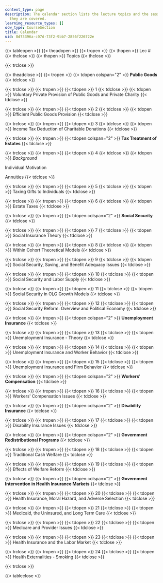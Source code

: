 ```yaml
---
content_type: page
description: The calendar section lists the lecture topics and the sessions in which
  they are covered.
learning_resource_types: []
ocw_type: CourseSection
title: Calendar
uid: 8d73396a-c07d-73f2-9bb7-2856f226722e
---
```


{{< tableopen >}}
{{< theadopen >}}
{{< tropen >}}
{{< thopen >}}
Lec #
{{< thclose >}}
{{< thopen >}}
Topics
{{< thclose >}}

{{< trclose >}}

{{< theadclose >}}
{{< tropen >}}
{{< tdopen colspan="2" >}}
**Public Goods**
{{< tdclose >}}

{{< trclose >}}
{{< tropen >}}
{{< tdopen >}}
1
{{< tdclose >}}
{{< tdopen >}}
Voluntary Private Provision of Public Goods and Private Charity
{{< tdclose >}}

{{< trclose >}}
{{< tropen >}}
{{< tdopen >}}
2
{{< tdclose >}}
{{< tdopen >}}
Efficient Public Goods Provision
{{< tdclose >}}

{{< trclose >}}
{{< tropen >}}
{{< tdopen >}}
3
{{< tdclose >}}
{{< tdopen >}}
Income Tax Deduction of Charitable Donations
{{< tdclose >}}

{{< trclose >}}
{{< tropen >}}
{{< tdopen colspan="2" >}}
**Tax Treatment of Estates**
{{< tdclose >}}

{{< trclose >}}
{{< tropen >}}
{{< tdopen >}}
4
{{< tdclose >}}
{{< tdopen >}}
_Background_  
  
Individual Motivation  
  
Annuities
{{< tdclose >}}

{{< trclose >}}
{{< tropen >}}
{{< tdopen >}}
5
{{< tdclose >}}
{{< tdopen >}}
Taxing Gifts to Individuals
{{< tdclose >}}

{{< trclose >}}
{{< tropen >}}
{{< tdopen >}}
6
{{< tdclose >}}
{{< tdopen >}}
Estate Taxes
{{< tdclose >}}

{{< trclose >}}
{{< tropen >}}
{{< tdopen colspan="2" >}}
**Social Security**
{{< tdclose >}}

{{< trclose >}}
{{< tropen >}}
{{< tdopen >}}
7
{{< tdclose >}}
{{< tdopen >}}
Social Insurance Theory
{{< tdclose >}}

{{< trclose >}}
{{< tropen >}}
{{< tdopen >}}
8
{{< tdclose >}}
{{< tdopen >}}
Within Cohort Theoretical Models
{{< tdclose >}}

{{< trclose >}}
{{< tropen >}}
{{< tdopen >}}
9
{{< tdclose >}}
{{< tdopen >}}
Social Security, Saving, and Benefit Adequacy Issues
{{< tdclose >}}

{{< trclose >}}
{{< tropen >}}
{{< tdopen >}}
10
{{< tdclose >}}
{{< tdopen >}}
Social Security and Labor Supply
{{< tdclose >}}

{{< trclose >}}
{{< tropen >}}
{{< tdopen >}}
11
{{< tdclose >}}
{{< tdopen >}}
Social Security in OLG Growth Models
{{< tdclose >}}

{{< trclose >}}
{{< tropen >}}
{{< tdopen >}}
12
{{< tdclose >}}
{{< tdopen >}}
Social Security Reform: Overview and Political Economy
{{< tdclose >}}

{{< trclose >}}
{{< tropen >}}
{{< tdopen colspan="2" >}}
**Unemployment Insurance**
{{< tdclose >}}

{{< trclose >}}
{{< tropen >}}
{{< tdopen >}}
13
{{< tdclose >}}
{{< tdopen >}}
Unemployment Insurance - Theory
{{< tdclose >}}

{{< trclose >}}
{{< tropen >}}
{{< tdopen >}}
14
{{< tdclose >}}
{{< tdopen >}}
Unemployment Insurance and Worker Behavior
{{< tdclose >}}

{{< trclose >}}
{{< tropen >}}
{{< tdopen >}}
15
{{< tdclose >}}
{{< tdopen >}}
Unemployment Insurance and Firm Behavior
{{< tdclose >}}

{{< trclose >}}
{{< tropen >}}
{{< tdopen colspan="2" >}}
**Workers' Compensation**
{{< tdclose >}}

{{< trclose >}}
{{< tropen >}}
{{< tdopen >}}
16
{{< tdclose >}}
{{< tdopen >}}
Workers' Compensation Issues
{{< tdclose >}}

{{< trclose >}}
{{< tropen >}}
{{< tdopen colspan="2" >}}
**Disability Insurance**
{{< tdclose >}}

{{< trclose >}}
{{< tropen >}}
{{< tdopen >}}
17
{{< tdclose >}}
{{< tdopen >}}
Disability Insurance Issues
{{< tdclose >}}

{{< trclose >}}
{{< tropen >}}
{{< tdopen colspan="2" >}}
**Government Redistributional Programs**
{{< tdclose >}}

{{< trclose >}}
{{< tropen >}}
{{< tdopen >}}
18
{{< tdclose >}}
{{< tdopen >}}
Traditional Cash Welfare
{{< tdclose >}}

{{< trclose >}}
{{< tropen >}}
{{< tdopen >}}
19
{{< tdclose >}}
{{< tdopen >}}
Effects of Welfare Reform
{{< tdclose >}}

{{< trclose >}}
{{< tropen >}}
{{< tdopen colspan="2" >}}
**Government Intervention in Health Insurance Markets**
{{< tdclose >}}

{{< trclose >}}
{{< tropen >}}
{{< tdopen >}}
20
{{< tdclose >}}
{{< tdopen >}}
Health Insurance, Moral Hazard, and Adverse Selection
{{< tdclose >}}

{{< trclose >}}
{{< tropen >}}
{{< tdopen >}}
21
{{< tdclose >}}
{{< tdopen >}}
Medicaid, the Uninsured, and Long Term Care
{{< tdclose >}}

{{< trclose >}}
{{< tropen >}}
{{< tdopen >}}
22
{{< tdclose >}}
{{< tdopen >}}
Medicare and Provider Issues
{{< tdclose >}}

{{< trclose >}}
{{< tropen >}}
{{< tdopen >}}
23
{{< tdclose >}}
{{< tdopen >}}
Health Insurance and the Labor Market
{{< tdclose >}}

{{< trclose >}}
{{< tropen >}}
{{< tdopen >}}
24
{{< tdclose >}}
{{< tdopen >}}
Health Externalities - Smoking
{{< tdclose >}}

{{< trclose >}}

{{< tableclose >}}